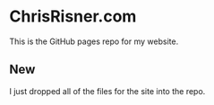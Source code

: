ChrisRisner.com
=====

This is the GitHub pages repo for my website.

## New
I just dropped all of the files for the site into the repo.
